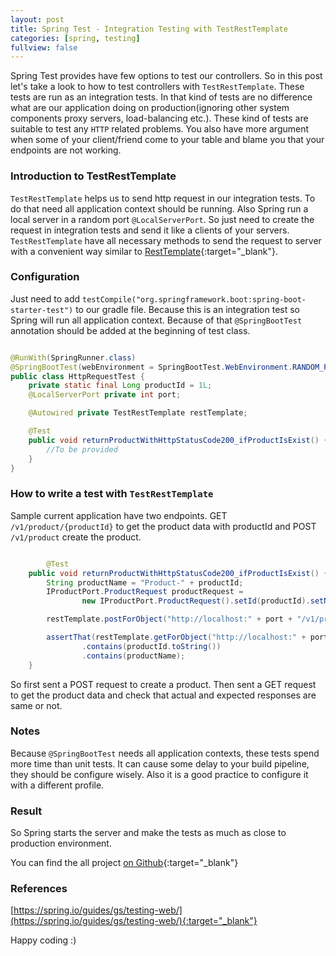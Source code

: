 ```yaml
---
layout: post
title: Spring Test - Integration Testing with TestRestTemplate  
categories: [spring, testing]
fullview: false
---
```


Spring Test provides have few options to test our controllers. So in this post let's take a look to how to test controllers with 
```TestRestTemplate```. These tests are run as an integration tests. In that kind of tests are no difference what are 
our application doing on production(ignoring other system components proxy servers, load-balancing etc.).
These kind of tests are suitable to test any ```HTTP``` related problems. You also have more argument when some of your 
client/friend come to your table and blame you that your endpoints are not working. 

### Introduction to TestRestTemplate


```TestRestTemplate``` helps us to send http request in our integration tests. To do that need all application context
should be running. Also Spring run a local server in a random port ```@LocalServerPort```. So just need to create the request in integration tests and 
send it like a clients of your servers. ```TestRestTemplate``` have all necessary methods to send the request to server 
with a convenient way similar to [RestTemplate](https://docs.spring.io/spring-framework/docs/current/javadoc-api/org/springframework/web/client/RestTemplate.html){:target="_blank"}.

### Configuration

Just need to add ```testCompile("org.springframework.boot:spring-boot-starter-test")``` to our gradle file. Because this is an integration test
so Spring will run all application context. Because of that ```@SpringBootTest``` annotation should be added at the beginning of test class.  
 

```java

@RunWith(SpringRunner.class)
@SpringBootTest(webEnvironment = SpringBootTest.WebEnvironment.RANDOM_PORT)
public class HttpRequestTest {
	private static final Long productId = 1L;
	@LocalServerPort private int port;

	@Autowired private TestRestTemplate restTemplate;

	@Test
	public void returnProductWithHttpStatusCode200_ifProductIsExist() {
		//To be provided
	}
}

```



### How to write a test with ```TestRestTemplate```

Sample current application have two endpoints. GET ```/v1/product/{productId}``` to get the product data with productId and POST ```/v1/product``` create the product. 

```java

        @Test
	public void returnProductWithHttpStatusCode200_ifProductIsExist() {
		String productName = "Product-" + productId;
		IProductPort.ProductRequest productRequest =
				new IProductPort.ProductRequest().setId(productId).setName(productName);

		restTemplate.postForObject("http://localhost:" + port + "/v1/product", productRequest, String.class);

		assertThat(restTemplate.getForObject("http://localhost:" + port + "/v1/product/" + productId, String.class))
				.contains(productId.toString())
				.contains(productName);
	}

```

So first sent a POST request to create a product. Then sent a GET request to get the product data and check that actual 
and expected responses are same or not.

### Notes

Because  ```@SpringBootTest``` needs all application contexts, these tests spend more time than unit tests. It can cause some 
delay to your build pipeline, they should be configure wisely. Also it is a good practice to configure it with a different profile.
 

### Result

So Spring starts the server and make the tests as much as close to production environment.

You can find the all project [on Github](https://github.com/muzir/softwareLabs/tree/master/spring-boot-integration-test){:target="_blank"}


### References

[https://spring.io/guides/gs/testing-web/](https://spring.io/guides/gs/testing-web/){:target="_blank"}

Happy coding :) 

